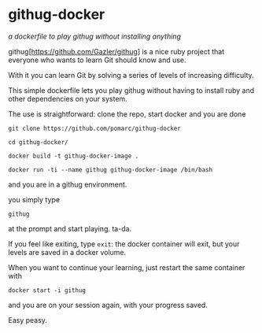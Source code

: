 # githug-docker
_a dockerfile to play githug without installing anything_

githug[https://github.com/Gazler/githug] is a nice ruby project that everyone who wants to learn Git should know and use.

With it you can learn Git by solving a series of levels of increasing difficulty.

This simple dockerfile lets you play githug without having to install ruby and other dependencies on your system.

The use is straightforward: clone the repo, start docker and you are done

    git clone https://github.com/pomarc/githug-docker

    cd githug-docker/

    docker build -t githug-docker-image .

    docker run -ti --name githug githug-docker-image /bin/bash

and you are in a githug environment.

you simply type 

    githug 

at the prompt and start playing. ta-da.

If you feel like exiting, type ```exit```: the docker container will exit, but your levels are saved in a docker volume.

When you want to continue your learning, just restart the same container with

    docker start -i githug

and you are on your session again, with your progress saved.

Easy peasy.
